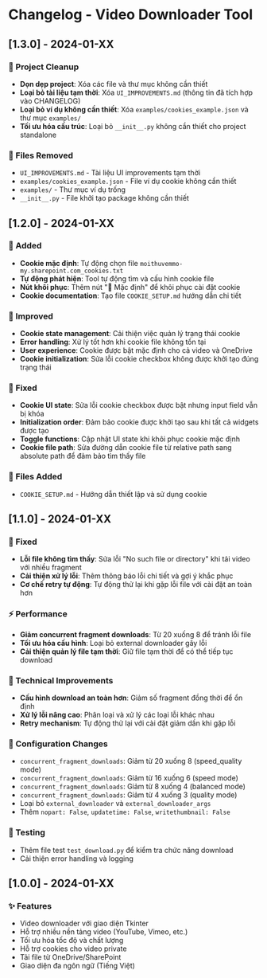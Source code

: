 # Changelog - Video Downloader Tool

## [1.3.0] - 2024-01-XX

### 🧹 Project Cleanup
- **Dọn dẹp project**: Xóa các file và thư mục không cần thiết
- **Loại bỏ tài liệu tạm thời**: Xóa `UI_IMPROVEMENTS.md` (thông tin đã tích hợp vào CHANGELOG)
- **Loại bỏ ví dụ không cần thiết**: Xóa `examples/cookies_example.json` và thư mục `examples/`
- **Tối ưu hóa cấu trúc**: Loại bỏ `__init__.py` không cần thiết cho project standalone

### 📁 Files Removed
- `UI_IMPROVEMENTS.md` - Tài liệu UI improvements tạm thời
- `examples/cookies_example.json` - File ví dụ cookie không cần thiết
- `examples/` - Thư mục ví dụ trống
- `__init__.py` - File khởi tạo package không cần thiết

## [1.2.0] - 2024-01-XX

### 🍪 Added
- **Cookie mặc định**: Tự động chọn file `moithuvemmo-my.sharepoint.com_cookies.txt`
- **Tự động phát hiện**: Tool tự động tìm và cấu hình cookie file
- **Nút khôi phục**: Thêm nút "🔄 Mặc định" để khôi phục cài đặt cookie
- **Cookie documentation**: Tạo file `COOKIE_SETUP.md` hướng dẫn chi tiết

### 🔧 Improved
- **Cookie state management**: Cải thiện việc quản lý trạng thái cookie
- **Error handling**: Xử lý tốt hơn khi cookie file không tồn tại
- **User experience**: Cookie được bật mặc định cho cả video và OneDrive
- **Cookie initialization**: Sửa lỗi cookie checkbox không được khởi tạo đúng trạng thái

### 🐛 Fixed
- **Cookie UI state**: Sửa lỗi cookie checkbox được bật nhưng input field vẫn bị khóa
- **Initialization order**: Đảm bảo cookie được khởi tạo sau khi tất cả widgets được tạo
- **Toggle functions**: Cập nhật UI state khi khôi phục cookie mặc định
- **Cookie file path**: Sửa đường dẫn cookie file từ relative path sang absolute path để đảm bảo tìm thấy file

### 📁 Files Added
- `COOKIE_SETUP.md` - Hướng dẫn thiết lập và sử dụng cookie

## [1.1.0] - 2024-01-XX

### 🐛 Fixed
- **Lỗi file không tìm thấy**: Sửa lỗi "No such file or directory" khi tải video với nhiều fragment
- **Cải thiện xử lý lỗi**: Thêm thông báo lỗi chi tiết và gợi ý khắc phục
- **Cơ chế retry tự động**: Tự động thử lại khi gặp lỗi file với cài đặt an toàn hơn

### ⚡ Performance
- **Giảm concurrent fragment downloads**: Từ 20 xuống 8 để tránh lỗi file
- **Tối ưu hóa cấu hình**: Loại bỏ external downloader gây lỗi
- **Cải thiện quản lý file tạm thời**: Giữ file tạm thời để có thể tiếp tục download

### 🔧 Technical Improvements
- **Cấu hình download an toàn hơn**: Giảm số fragment đồng thời để ổn định
- **Xử lý lỗi nâng cao**: Phân loại và xử lý các loại lỗi khác nhau
- **Retry mechanism**: Tự động thử lại với cài đặt giảm dần khi gặp lỗi

### 📝 Configuration Changes
- `concurrent_fragment_downloads`: Giảm từ 20 xuống 8 (speed_quality mode)
- `concurrent_fragment_downloads`: Giảm từ 16 xuống 6 (speed mode)  
- `concurrent_fragment_downloads`: Giảm từ 8 xuống 4 (balanced mode)
- `concurrent_fragment_downloads`: Giảm từ 4 xuống 3 (quality mode)
- Loại bỏ `external_downloader` và `external_downloader_args`
- Thêm `nopart: False`, `updatetime: False`, `writethumbnail: False`

### 🧪 Testing
- Thêm file test `test_download.py` để kiểm tra chức năng download
- Cải thiện error handling và logging

## [1.0.0] - 2024-01-XX

### ✨ Features
- Video downloader với giao diện Tkinter
- Hỗ trợ nhiều nền tảng video (YouTube, Vimeo, etc.)
- Tối ưu hóa tốc độ và chất lượng
- Hỗ trợ cookies cho video private
- Tải file từ OneDrive/SharePoint
- Giao diện đa ngôn ngữ (Tiếng Việt)
